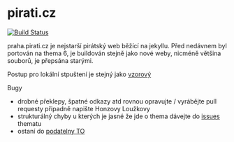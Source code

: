 # pirati.cz

[![Build Status](https://api.travis-ci.org/pirati-web/praha.pirati.cz.svg?branch=gh-pages)](https://travis-ci.org/pirati-web/praha.pirati.cz)


praha.pirati.cz je nejstarší pirátský web běžící na jekyllu.
Před nedávnem byl portován na thema 6, je buildován stejně jako nové weby, nicméně většina souborů, je přepsána starými.

Postup pro lokální stpuštení je stejný jako [vzorový](https://github.com/pirati-web/example.pirati.cz)


Bugy 

- drobné překlepy, špatné odkazy atd rovnou opravujte / vyrábějte pull requesty připadně napište Honzovy Loužkovy
- strukturálný chyby u kterých je jasné že jde o thema dávejte do [issues](https://github.com/pirati-web/jekyll-theme-pirati/issues) thematu
- ostaní do [podatelny TO](https://redmine.pirati.cz/projects/ps/wiki/Podatelna)
